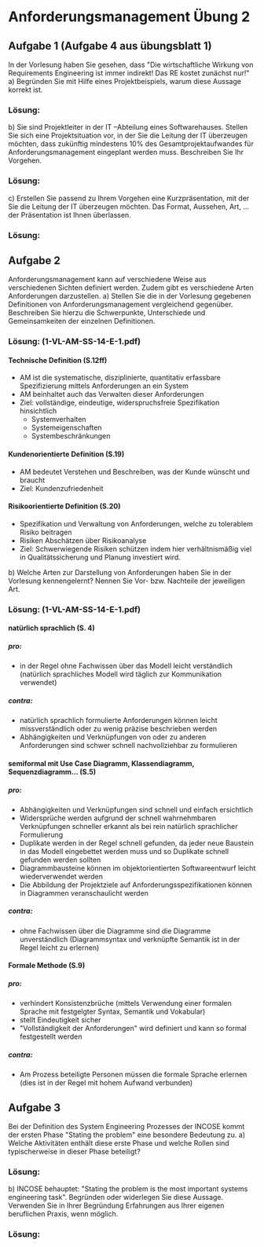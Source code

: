 # Anforderungsmanagement Übung 2 #
## Aufgabe 1  (Aufgabe 4 aus übungsblatt 1) ##
In der Vorlesung haben Sie gesehen, dass "Die wirtschaftliche Wirkung von Requirements Engineering ist immer indirekt! Das RE kostet zunächst nur!"
a) Begründen Sie mit Hilfe eines Projektbeispiels, warum diese Aussage korrekt ist.
### Lösung:

b) Sie sind Projektleiter in der IT –Abteilung eines Softwarehauses. Stellen Sie sich eine Projektsituation vor, in der Sie die Leitung der IT überzeugen möchten, dass zukünftig mindestens 10% des Gesamtprojektaufwandes für Anforderungsmanagement eingeplant werden muss.
Beschreiben Sie Ihr Vorgehen.
### Lösung:

c) Erstellen Sie passend zu Ihrem Vorgehen eine Kurzpräsentation, mit der Sie die Leitung der IT überzeugen möchten. Das Format, Aussehen, Art, ... der Präsentation ist Ihnen überlassen.
### Lösung:

## Aufgabe 2 ##
Anforderungsmanagement kann auf verschiedene Weise aus verschiedenen Sichten definiert werden. Zudem gibt es verschiedene Arten Anforderungen darzustellen.
a) Stellen Sie die in der Vorlesung gegebenen Definitionen von Anforderungsmanagement vergleichend gegenüber. Beschreiben Sie hierzu die Schwerpunkte, Unterschiede und Gemeinsamkeiten der einzelnen Definitionen.
### Lösung: (1-VL-AM-SS-14-E-1.pdf)

#### Technische Definition (S.12ff)
- AM ist die systematische, disziplinierte, quantitativ erfassbare Spezifizierung mittels Anforderungen an ein System
- AM beinhaltet auch das Verwalten dieser Anforderungen
- Ziel: vollständige, eindeutige, widerspruchsfreie Spezifikation hinsichtlich
	- Systemverhalten
	- Systemeigenschaften
	- Systembeschränkungen

#### Kundenorientierte Definition (S.19)
- AM bedeutet Verstehen und Beschreiben, was der Kunde wünscht und braucht
- Ziel: Kundenzufriedenheit

#### Risikoorientierte Definition (S.20)
- Spezifikation und Verwaltung von Anforderungen, welche zu tolerablem Risiko beitragen
- Risiken Abschätzen über Risikoanalyse 
- Ziel: Schwerwiegende Risiken schützen indem hier verhältnismäßig viel in Qualitätssicherung und Planung investiert wird.

b) Welche Arten zur Darstellung von Anforderungen haben Sie in der Vorlesung kennengelernt? Nennen Sie Vor- bzw. Nachteile der jeweiligen Art.
### Lösung: (1-VL-AM-SS-14-E-1.pdf)

#### natürlich sprachlich (S. 4)
##### pro:
- in der Regel ohne Fachwissen über das Modell leicht verständlich (natürlich sprachliches Modell wird täglich zur Kommunikation verwendet)

##### contra:
- natürlich sprachlich formulierte Anforderungen können leicht missverständlich oder zu wenig präzise beschrieben werden
- Abhängigkeiten und Verknüpfungen von oder zu anderen Anforderungen sind schwer schnell nachvollziehbar zu formulieren

#### semiformal mit Use Case Diagramm, Klassendiagramm, Sequenzdiagramm... (S.5)
##### pro:
- Abhängigkeiten und Verknüpfungen sind schnell und einfach ersichtlich
- Widersprüche werden aufgrund der schnell wahrnehmbaren Verknüpfungen schneller erkannt als bei rein natürlich sprachlicher Formulierung
- Duplikate werden in der Regel schnell gefunden, da jeder neue Baustein in das Modell eingebettet werden muss und so Duplikate schnell gefunden werden sollten
- Diagrammbausteine können im objektorientierten Softwareentwurf leicht wiederverwendet werden
- Die Abbildung der Projektziele auf Anforderungsspezifikationen können in Diagrammen veranschaulicht werden

##### contra:
- ohne Fachwissen über die Diagramme sind die Diagramme unverständlich (Diagrammsyntax und verknüpfte Semantik ist in der Regel leicht zu erlernen)

#### Formale Methode (S.9)
##### pro:
- verhindert Konsistenzbrüche (mittels Verwendung einer formalen Sprache mit festgelgter Syntax, Semantik und Vokabular)
- stellt Eindeutigkeit sicher
- "Vollständigkeit der Anforderungen" wird definiert und kann so formal festgestellt werden

##### contra:
- Am Prozess beteiligte Personen müssen die formale Sprache erlernen (dies ist in der Regel mit hohem Aufwand verbunden)

## Aufgabe 3 ##
Bei der Definition des System Engineering Prozesses der INCOSE kommt der ersten Phase "Stating the problem" eine besondere Bedeutung zu.
a) Welche Aktivitäten enthält diese erste Phase und welche Rollen sind typischerweise in dieser Phase beteiligt?
### Lösung:

b) INCOSE behauptet: "Stating the problem is the most important systems engineering task". Begründen oder widerlegen Sie diese Aussage. Verwenden Sie in Ihrer Begründung Erfahrungen aus Ihrer eigenen beruflichen Praxis, wenn möglich.
### Lösung:
